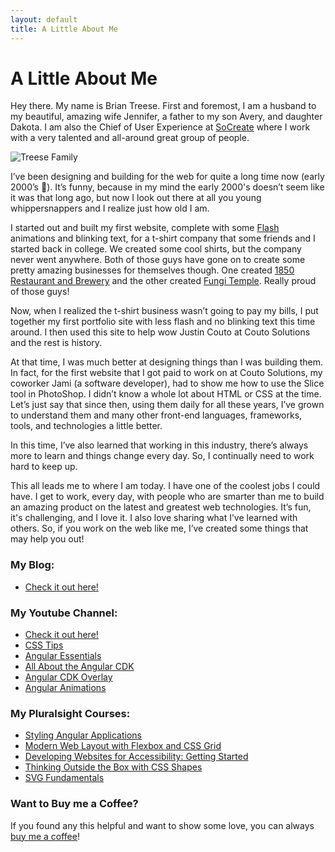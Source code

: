 ```yaml
---
layout: default
title: A Little About Me
---
```


<div class="post">
	<h1 class="pageTitle">A Little About Me</h1>
	<p class="intro">
		<span class="dropcap">H</span>ey there. My name is Brian Treese. First and foremost, I am a husband to my beautiful, amazing wife Jennifer, a father to my son Avery, and daughter Dakota. I am also the Chief of User Experience at <a href="https://socreate.it">SoCreate</a> where I work with a very talented and all-around great group of people.
	</p>
	<img src="{{ '/assets/img/family.jpg' | relative_url }}" alt="Treese Family">
	<p>
		I’ve been designing and building for the web for quite a long time now (early 2000’s 🫣). It’s funny, because in my mind the early 2000's doesn’t seem like it was that long ago, but now I look out there at all you young whippersnappers and I realize just how old I am.
	</p>
	<p>
		I started out and built my first website, complete with some <a href="https://en.wikipedia.org/wiki/Adobe_Flash">Flash</a> animations and blinking text, for a t-shirt company that some friends and I started back in college. We created some cool shirts, but the company never went anywhere. Both of those guys have gone on to create some pretty amazing businesses for themselves though. One created <a href="https://www.1850restaurant.com/">1850 Restaurant and Brewery</a> and the other created <a href="https://www.thefungitemple.com/">Fungi Temple</a>. Really proud of those guys!
	</p>
	<p>
		Now, when I realized the t-shirt business wasn’t going to pay my bills, I put together my first portfolio site with less flash and no blinking text this time around. I then used this site to help wow Justin Couto at Couto Solutions and the rest is history.
	</p>
	<p>
		At that time, I was much better at designing things than I was building them. In fact, for the first website that I got paid to work on at Couto Solutions, my coworker Jami (a software developer), had to show me how to use the Slice tool in PhotoShop. I didn’t know a whole lot about HTML or CSS at the time. Let’s just say that since then, using them daily for all these years, I’ve grown to understand them and many other front-end languages, frameworks, tools, and technologies a little better.
	</p>
	<p>
		In this time, I’ve also learned that working in this industry, there’s always more to learn and things change every day. So, I continually need to work hard to keep up. 
	</p>
	<p>
		This all leads me to where I am today. I have one of the coolest jobs I could have. I get to work, every day, with people who are smarter than me to build an amazing product on the latest and greatest web technologies. It’s fun, it's challenging, and I love it. I also love sharing what I’ve learned with others. So, if you work on the web like me, I’ve created some things that may help you out!
	</p>
	<h3>My Blog:</h3>
	<ul>
		<li><a href="https://briantree.se">Check it out here!</a></li>
	</ul>
	<h3>My Youtube Channel:</h3>
	<ul>
		<li><a href="https://www.youtube.com/@briantreese">Check it out here!</a></li>
		<li><a href="https://www.youtube.com/playlist?list=PLp-SHngyo0_h1ktgiYS7W7fr9kjFzew9V">CSS Tips</a></li>
		<li><a href="https://www.youtube.com/playlist?list=PLp-SHngyo0_hY0GY_vFfpgRv2Y0R7TUXh">Angular Essentials</a></li>
		<li><a href="https://www.youtube.com/playlist?list=PLp-SHngyo0_iQ9x2X88s5VMSAjyf4cM4C">All About the Angular CDK</a></li>
		<li><a href="https://www.youtube.com/playlist?list=PLp-SHngyo0_iun9oglT2boNYebJ1Yv-GT">Angular CDK Overlay</a></li>
		<li><a href="https://www.youtube.com/playlist?list=PLp-SHngyo0_ikgEN5d9VpwzwXA-eWewSM">Angular Animations</a></li>
	</ul>
	<h3>My Pluralsight Courses:</h3>
	<ul>
		<li><a href="https://app.pluralsight.com/library/courses/angular-styling-applications/table-of-contents">Styling Angular Applications</a></li>
		<li><a href="https://app.pluralsight.com/library/courses/modern-web-layout-flexbox-css-grid/table-of-contents">Modern Web Layout with Flexbox and CSS Grid</a></li>
		<li><a href="https://app.pluralsight.com/library/courses/developing-websites-accessibility-getting-started/table-of-contents">
Developing Websites for Accessibility: Getting Started</a></li>
		<li><a href="https://app.pluralsight.com/library/courses/css-shapes-thinking-outside-box/table-of-contents">
Thinking Outside the Box with CSS Shapes</a></li>
		<li><a href="https://app.pluralsight.com/library/courses/svg-fundamentals/table-of-contents">
SVG Fundamentals</a></li>
	</ul>
	<h3>Want to Buy me a Coffee?</h3>
	<p>
		If you found any this helpful and want to show some love, you can always <a href="https://buymeacoffee.com/briantreese">buy me a coffee</a>!
	</p>
</div>
